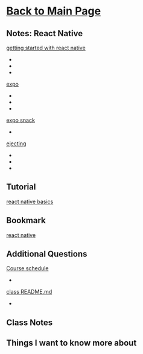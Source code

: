 # [Back to Main Page](https://reecerenninger.github.io/reading-notes/)

## Notes: React Native

[getting started with react native](https://facebook.github.io/react-native/docs/getting-started)

-
-
-

[expo](https://expo.io/)

-
-
-

[expo snack](https://snack.expo.io/)

-

[ejecting](https://docs.expo.io/versions/latest/expokit/eject)

-
-
-

## Tutorial
  
[react native basics](https://facebook.github.io/react-native/docs/tutorial)

## Bookmark

[react native](https://facebook.github.io/react-native/)

## Additional Questions

[Course schedule](https://codefellows.github.io/code-401-javascript-guide/curriculum/#module-9)

-

[class README.md](https://codefellows.github.io/code-401-javascript-guide/curriculum/class-41/)

-

## Class Notes

## Things I want to know more about
